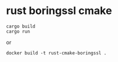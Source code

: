 # rust boringssl cmake

```shell
cargo build
cargo run
```

or 

```shell
docker build -t rust-cmake-boringssl .
```
